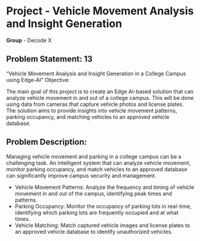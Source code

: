 # Project - Vehicle Movement Analysis and Insight Generation 

**Group** - Decode X

## Problem Statement: 13

 “Vehicle Movement Analysis and Insight Generation in a College Campus using Edge-AI"
Objective:

The main goal of this project is to create an Edge AI-based solution that can analyze vehicle movement in and out of a college campus. This will be done using data from cameras that capture vehicle photos and license plates. The solution aims to provide insights into vehicle movement patterns, parking occupancy, and matching vehicles to an approved vehicle database.

## Problem Description:

Managing vehicle movement and parking in a college campus can be a challenging task. An intelligent system that can analyze vehicle movement, monitor parking occupancy, and match vehicles to an approved database can significantly improve campus security and management.

- Vehicle Movement Patterns: Analyze the frequency and timing of vehicle movement in and out of the campus, identifying peak times and patterns.
- Parking Occupancy: Monitor the occupancy of parking lots in real-time, identifying which parking lots are frequently occupied and at what times.
- Vehicle Matching: Match captured vehicle images and license plates to an approved vehicle database to identify unauthorized vehicles.
